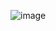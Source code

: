 
![image](https://github.com/tatumj345/antsAndDoodlebugs/assets/73678184/dfa42274-192a-4a3c-915d-d2062d70f159)
